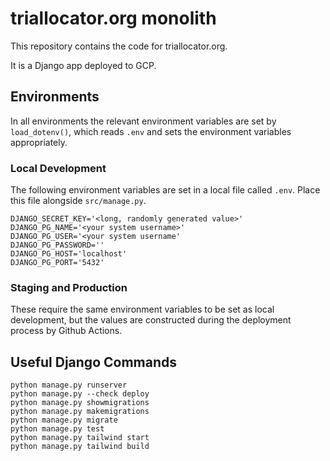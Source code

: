 # triallocator.org monolith

This repository contains the code for triallocator.org.

It is a Django app deployed to GCP.

## Environments

In all environments the relevant environment variables are set by
`load_dotenv()`, which reads `.env` and sets the environment variables
appropriately.

### Local Development

The following environment variables are set in a local file called `.env`. Place
this file alongside `src/manage.py`.

    DJANGO_SECRET_KEY='<long, randomly generated value>'
    DJANGO_PG_NAME='<your system username>'
    DJANGO_PG_USER='<your system username'
    DJANGO_PG_PASSWORD=''
    DJANGO_PG_HOST='localhost'
    DJANGO_PG_PORT='5432'

### Staging and Production

These require the same environment variables to be set as local development, but
the values are constructed during the deployment process by Github Actions.

## Useful Django Commands

    python manage.py runserver
    python manage.py --check deploy
    python manage.py showmigrations
    python manage.py makemigrations
    python manage.py migrate
    python manage.py test
    python manage.py tailwind start
    python manage.py tailwind build
